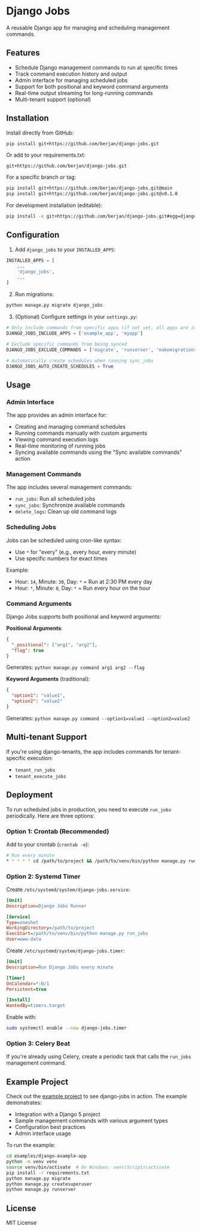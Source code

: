 # Django Jobs

A reusable Django app for managing and scheduling management commands.

## Features

- Schedule Django management commands to run at specific times
- Track command execution history and output
- Admin interface for managing scheduled jobs
- Support for both positional and keyword command arguments
- Real-time output streaming for long-running commands
- Multi-tenant support (optional)

## Installation

Install directly from GitHub:

```bash
pip install git+https://github.com/berjan/django-jobs.git
```

Or add to your requirements.txt:

```
git+https://github.com/berjan/django-jobs.git
```

For a specific branch or tag:

```bash
pip install git+https://github.com/berjan/django-jobs.git@main
pip install git+https://github.com/berjan/django-jobs.git@v0.1.0
```

For development installation (editable):

```bash
pip install -e git+https://github.com/berjan/django-jobs.git#egg=django-jobs
```

## Configuration

1. Add `django_jobs` to your `INSTALLED_APPS`:

```python
INSTALLED_APPS = [
    ...
    'django_jobs',
    ...
]
```

2. Run migrations:

```bash
python manage.py migrate django_jobs
```

3. (Optional) Configure settings in your `settings.py`:

```python
# Only include commands from specific apps (if not set, all apps are included)
DJANGO_JOBS_INCLUDE_APPS = ['example_app', 'myapp']

# Exclude specific commands from being synced
DJANGO_JOBS_EXCLUDE_COMMANDS = ['migrate', 'runserver', 'makemigrations', 'shell']

# Automatically create schedules when running sync_jobs
DJANGO_JOBS_AUTO_CREATE_SCHEDULES = True
```

## Usage

### Admin Interface

The app provides an admin interface for:
- Creating and managing command schedules
- Running commands manually with custom arguments
- Viewing command execution logs
- Real-time monitoring of running jobs
- Syncing available commands using the "Sync available commands" action

### Management Commands

The app includes several management commands:
- `run_jobs`: Run all scheduled jobs
- `sync_jobs`: Synchronize available commands
- `delete_logs`: Clean up old command logs

### Scheduling Jobs

Jobs can be scheduled using cron-like syntax:
- Use `*` for "every" (e.g., every hour, every minute)
- Use specific numbers for exact times

Example:
- Hour: `14`, Minute: `30`, Day: `*` = Run at 2:30 PM every day
- Hour: `*`, Minute: `0`, Day: `*` = Run every hour on the hour

### Command Arguments

Django Jobs supports both positional and keyword arguments:

**Positional Arguments**:
```json
{
  "_positional": ["arg1", "arg2"],
  "flag": true
}
```
Generates: `python manage.py command arg1 arg2 --flag`

**Keyword Arguments** (traditional):
```json
{
  "option1": "value1",
  "option2": "value2"
}
```
Generates: `python manage.py command --option1=value1 --option2=value2`

## Multi-tenant Support

If you're using django-tenants, the app includes commands for tenant-specific execution:
- `tenant_run_jobs`
- `tenant_execute_jobs`

## Deployment

To run scheduled jobs in production, you need to execute `run_jobs` periodically. Here are three options:

### Option 1: Crontab (Recommended)
Add to your crontab (`crontab -e`):
```bash
# Run every minute
* * * * * cd /path/to/project && /path/to/venv/bin/python manage.py run_jobs
```

### Option 2: Systemd Timer
Create `/etc/systemd/system/django-jobs.service`:
```ini
[Unit]
Description=Django Jobs Runner

[Service]
Type=oneshot
WorkingDirectory=/path/to/project
ExecStart=/path/to/venv/bin/python manage.py run_jobs
User=www-data
```

Create `/etc/systemd/system/django-jobs.timer`:
```ini
[Unit]
Description=Run Django Jobs every minute

[Timer]
OnCalendar=*:0/1
Persistent=true

[Install]
WantedBy=timers.target
```

Enable with:
```bash
sudo systemctl enable --now django-jobs.timer
```

### Option 3: Celery Beat
If you're already using Celery, create a periodic task that calls the `run_jobs` management command.

## Example Project

Check out the [example project](examples/django-example-app/) to see django-jobs in action. The example demonstrates:
- Integration with a Django 5 project
- Sample management commands with various argument types
- Configuration best practices
- Admin interface usage

To run the example:
```bash
cd examples/django-example-app
python -m venv venv
source venv/bin/activate  # On Windows: venv\Scripts\activate
pip install -r requirements.txt
python manage.py migrate
python manage.py createsuperuser
python manage.py runserver
```

## License

MIT License